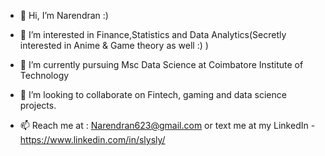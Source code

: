 - 👋 Hi, I’m Narendran :)

- 👀 I’m interested in Finance,Statistics and Data Analytics(Secretly interested in Anime & Game theory as well :) )

- 🌱 I’m currently pursuing Msc Data Science at Coimbatore Institute of Technology

- 💞️ I’m looking to collaborate on Fintech, gaming and data science projects.

- 📫 Reach me at : Narendran623@gmail.com or text me at my LinkedIn - https://www.linkedin.com/in/slysly/

<!---
Naren727/Naren727 is a ✨ special ✨ repository because its `README.md` (this file) appears on your GitHub profile.
You can click the Preview link to take a look at your changes.
--->
